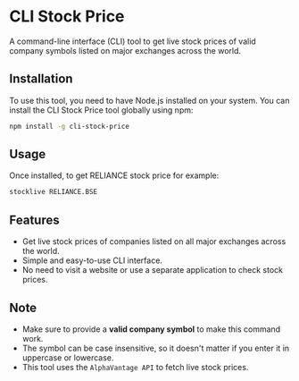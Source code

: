 # CLI Stock Price

A command-line interface (CLI) tool to get live stock prices of valid company symbols listed on major exchanges across the world.

## Installation

To use this tool, you need to have Node.js installed on your system. You can install the CLI Stock Price tool globally using npm:

```bash
npm install -g cli-stock-price
```

## Usage

Once installed, to get RELIANCE stock price for example:

```bash
stocklive RELIANCE.BSE
```

## Features

- Get live stock prices of companies listed on all major exchanges across the world.
- Simple and easy-to-use CLI interface.
- No need to visit a website or use a separate application to check stock prices.

## Note

- Make sure to provide a **valid company symbol** to make this command work.
- The symbol can be case insensitive, so it doesn't matter if you enter it in uppercase or lowercase.
- This tool uses the `AlphaVantage API` to fetch live stock prices.
